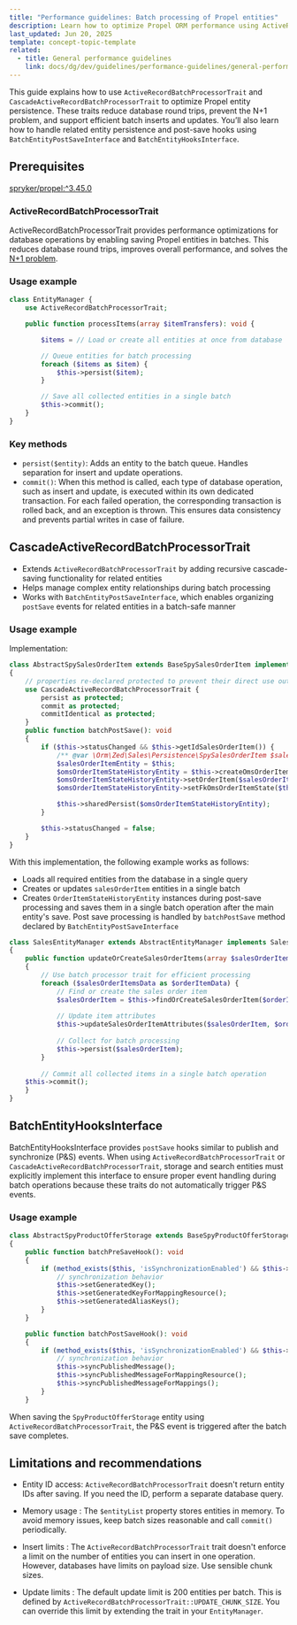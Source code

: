 ```yaml
---
title: "Performance guidelines: Batch processing of Propel entities"
description: Learn how to optimize Propel ORM performance using ActiveRecordBatchProcessorTrait and CascadeActiveRecordBatchProcessorTrait for efficient batch processing, reduced database load, and support for complex entity relationships. Includes usage examples and best practices.
last_updated: Jun 20, 2025
template: concept-topic-template
related:
  - title: General performance guidelines
    link: docs/dg/dev/guidelines/performance-guidelines/general-performance-guidelines.html
---
```



This guide explains how to use `ActiveRecordBatchProcessorTrait` and `CascadeActiveRecordBatchProcessorTrait` to optimize Propel entity persistence. These traits reduce database round trips, prevent the N+1 problem, and support efficient batch inserts and updates. You’ll also learn how to handle related entity persistence and post-save hooks using `BatchEntityPostSaveInterface` and `BatchEntityHooksInterface`.



## Prerequisites

[spryker/propel:^3.45.0](https://github.com/spryker/propel/releases/tag/3.45.0)

### ActiveRecordBatchProcessorTrait

ActiveRecordBatchProcessorTrait provides performance optimizations for database operations by enabling saving Propel entities in batches. This reduces database round trips, improves overall performance, and solves the [N+1 problem](/docs/dg/dev/troubleshooting/troubleshooting-performance-issues/n+1-problem.html).

### Usage example

``` php
class EntityManager {
    use ActiveRecordBatchProcessorTrait;

    public function processItems(array $itemTransfers): void {

        $items = // Load or create all entities at once from database

        // Queue entities for batch processing
        foreach ($items as $item) {
            $this->persist($item);
        }

        // Save all collected entities in a single batch
        $this->commit();
    }
}
```

### Key methods

- `persist($entity)`: Adds an entity to the batch queue. Handles separation for insert and update operations.
- `commit()`: When this method is called, each type of database operation, such as insert and update, is executed within its own dedicated transaction. For each failed operation, the corresponding transaction is rolled back, and an exception is thrown. This ensures data consistency and prevents partial writes in case of failure.

## CascadeActiveRecordBatchProcessorTrait

- Extends `ActiveRecordBatchProcessorTrait` by adding recursive cascade-saving functionality for related entities
- Helps manage complex entity relationships during batch processing
- Works with `BatchEntityPostSaveInterface`, which enables organizing `postSave` events for related entities in a batch-safe manner

### Usage example

Implementation:

```php
class AbstractSpySalesOrderItem extends BaseSpySalesOrderItem implements BatchEntityPostSaveInterface
{
    // properties re-declared protected to prevent their direct use out from an entity
    use CascadeActiveRecordBatchProcessorTrait {
        persist as protected;
        commit as protected;
        commitIdentical as protected;
    }
    public function batchPostSave(): void
    {
        if ($this->statusChanged && $this->getIdSalesOrderItem()) {
            /** @var \Orm\Zed\Sales\Persistence\SpySalesOrderItem $salesOrderItemEntity */
            $salesOrderItemEntity = $this;
            $omsOrderItemStateHistoryEntity = $this->createOmsOrderItemStateHistoryEntity();
            $omsOrderItemStateHistoryEntity->setOrderItem($salesOrderItemEntity);
            $omsOrderItemStateHistoryEntity->setFkOmsOrderItemState($this->getFkOmsOrderItemState());

            $this->sharedPersist($omsOrderItemStateHistoryEntity);
        }

        $this->statusChanged = false;
    }
}
```

With this implementation, the following example works as follows:
- Loads all required entities from the database in a single query
- Creates or updates `salesOrderItem` entities in a single batch
- Creates `OrderItemStateHistoryEntity` instances during post-save processing and saves them in a single batch operation after the main entity's save. Post save processing is handled by `batchPostSave` method declared by `BatchEntityPostSaveInterface`


```php
class SalesEntityManager extends AbstractEntityManager implements SalesEntityManagerInterface
{
    public function updateOrCreateSalesOrderItems(array $salesOrderItemsData): void
    {
        // Use batch processor trait for efficient processing
        foreach ($salesOrderItemsData as $orderItemData) {
            // Find or create the sales order item
            $salesOrderItem = $this->findOrCreateSalesOrderItem($orderItemData);
    
            // Update item attributes
            $this->updateSalesOrderItemAttributes($salesOrderItem, $orderItemData);
    
            // Collect for batch processing
            $this->persist($salesOrderItem);
        }
    
        // Commit all collected items in a single batch operation
    $this->commit();
    }
}
```


## BatchEntityHooksInterface

BatchEntityHooksInterface provides `postSave` hooks similar to publish and synchronize (P&S) events. When using `ActiveRecordBatchProcessorTrait` or `CascadeActiveRecordBatchProcessorTrait`, storage and search entities must explicitly implement this interface to ensure proper event handling during batch operations because these traits do not automatically trigger P&S events.

### Usage example

```php
class AbstractSpyProductOfferStorage extends BaseSpyProductOfferStorage implements BatchEntityHooksInterface
{
    public function batchPreSaveHook(): void
    {
        if (method_exists($this, 'isSynchronizationEnabled') && $this->isSynchronizationEnabled()) {
            // synchronization behavior
            $this->setGeneratedKey();
            $this->setGeneratedKeyForMappingResource();
            $this->setGeneratedAliasKeys();
        }
    }

    public function batchPostSaveHook(): void
    {
        if (method_exists($this, 'isSynchronizationEnabled') && $this->isSynchronizationEnabled()) {
            // synchronization behavior
            $this->syncPublishedMessage();
            $this->syncPublishedMessageForMappingResource();
            $this->syncPublishedMessageForMappings();
        }
    }
```

When saving the `SpyProductOfferStorage` entity using `ActiveRecordBatchProcessorTrait`, the P&S event is triggered after the batch save completes.

## Limitations and recommendations

- Entity ID access: `ActiveRecordBatchProcessorTrait` doesn't return entity IDs after saving. If you need the ID, perform a separate database query.

- Memory usage : The `$entityList` property stores entities in memory. To avoid memory issues, keep batch sizes reasonable and call `commit()` periodically.

- Insert limits : The `ActiveRecordBatchProcessorTrait` trait doesn't enforce a limit on the number of entities you can insert in one operation. However, databases have limits on payload size. Use sensible chunk sizes.

- Update limits : The default update limit is 200 entities per batch. This is defined by `ActiveRecordBatchProcessorTrait::UPDATE_CHUNK_SIZE`. You can override this limit by extending the trait in your `EntityManager`.










































